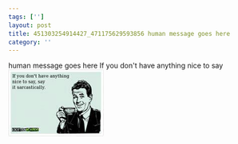 ```yaml
---
tags: ['']
layout: post
title: 451303254914427_471175629593856 human message goes here
category: ''
---
```

human message goes here
If you don't have anything nice to say
![451303254914427_471175629593856](/uploads/2012-10-18-451303254914427_471175629593856-human-message-goes-here.jpg)
